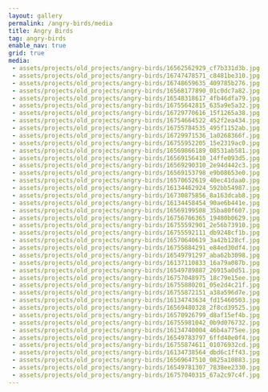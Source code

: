 ```yaml
---
layout: gallery
permalink: /angry-birds/media
title: Angry Birds
tag: angry-birds
enable_nav: true
grid: true
media: 
 - assets/projects/old_projects/angry-birds/16562562929_cf7b331d3b.jpg
 - assets/projects/old_projects/angry-birds/16747478571_c8481be310.jpg
 - assets/projects/old_projects/angry-birds/16748659635_409785b276.jpg
 - assets/projects/old_projects/angry-birds/16568177890_01c0dc7a82.jpg
 - assets/projects/old_projects/angry-birds/16548318617_4fb46dfa79.jpg
 - assets/projects/old_projects/angry-birds/16755642815_635a9e5a32.jpg
 - assets/projects/old_projects/angry-birds/16729770616_15f1265a38.jpg
 - assets/projects/old_projects/angry-birds/16754664522_452f2ea434.jpg
 - assets/projects/old_projects/angry-birds/16755784535_495f1152ab.jpg
 - assets/projects/old_projects/angry-birds/16729971536_1a0268366f.jpg
 - assets/projects/old_projects/angry-birds/16755952205_15e2319ac0.jpg
 - assets/projects/old_projects/angry-birds/16569866189_08531ab581.jpg
 - assets/projects/old_projects/angry-birds/16569156410_14ffe093d5.jpg
 - assets/projects/old_projects/angry-birds/16569290310_2e94d442c3.jpg
 - assets/projects/old_projects/angry-birds/16569153798_e9b08653e0.jpg
 - assets/projects/old_projects/angry-birds/16570652619_40ec41daa0.jpg
 - assets/projects/old_projects/angry-birds/16134462924_592bb54987.jpg
 - assets/projects/old_projects/angry-birds/16730875856_8a163dcab8.jpg
 - assets/projects/old_projects/angry-birds/16134458454_90ae6b441e.jpg
 - assets/projects/old_projects/angry-birds/16569199508_35ba80f607.jpg
 - assets/projects/old_projects/angry-birds/16756766365_19480b0629.jpg
 - assets/projects/old_projects/angry-birds/16755592901_2e56b73910.jpg
 - assets/projects/old_projects/angry-birds/16755592111_db9248cf1b.jpg
 - assets/projects/old_projects/angry-birds/16570640619_3a42b128cf.jpg
 - assets/projects/old_projects/angry-birds/16755884291_e84ed30df4.jpg
 - assets/projects/old_projects/angry-birds/16549791297_aba62b3098.jpg
 - assets/projects/old_projects/angry-birds/16137110833_16a79a087b.jpg
 - assets/projects/old_projects/angry-birds/16549789887_26915a0d51.jpg
 - assets/projects/old_projects/angry-birds/16757048975_18c79e15ee.jpg
 - assets/projects/old_projects/angry-birds/16755880201_05e2d4c21f.jpg
 - assets/projects/old_projects/angry-birds/16755872151_a38a596d7e.jpg
 - assets/projects/old_projects/angry-birds/16134743634_fd15460503.jpg
 - assets/projects/old_projects/angry-birds/16569480328_2f8cd39525.jpg
 - assets/projects/old_projects/angry-birds/16570926799_d8af15ef4b.jpg
 - assets/projects/old_projects/angry-birds/16755981042_0b9d076732.jpg
 - assets/projects/old_projects/angry-birds/16134740004_46b4a775ee.jpg
 - assets/projects/old_projects/angry-birds/16549783797_6ffd40e0f4.jpg
 - assets/projects/old_projects/angry-birds/16755874611_01076932cd.jpg
 - assets/projects/old_projects/angry-birds/16134738564_dbd6c1ff43.jpg
 - assets/projects/old_projects/angry-birds/16569647510_0825a10883.jpg
 - assets/projects/old_projects/angry-birds/16549781307_7838ee2330.jpg
 - assets/projects/old_projects/angry-birds/16757040315_67a2c97c4f.jpg
---
```


